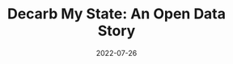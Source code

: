 ---
layout: post
categories: 
- talk
title: "Decarb My State: An Open Data Story"
location: "Chi Hack Night"
date: 2022-07-26
image: /images/talks/chn-decarb-my-state.png
description: "<p><a href='https://decarbmystate.com'>DecarbMyState.com</a> brings together emissions and electrification data for all 50 states + DC and organizes it based on the biggest sources of climate pollution: the machines we use to heat our homes, cook our food, get us places, and produce our power.</p>
<p>Using this data, we count and name every coal, gas and oil plant that needs to close, track how many of our buildings and cars have been electrified, and how much wind and solar has been built.</p>
<p>Derek Eder and Viktor Koves, two of the creators of Decarb My State, all volunteers who worked on it at Chi Hack Night for 6 months, demoed the app and talked about the work and data behind it.</p>"
link: https://chihacknight.org/events/2022/07/26/decarb-my-state.html
tags: presentation
medium: video
featured: true
published: true
---